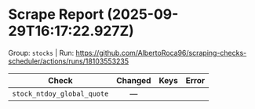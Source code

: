 # Scrape Report (2025-09-29T16:17:22.927Z)

Group: `stocks`  |  Run: https://github.com/AlbertoRoca96/scraping-checks-scheduler/actions/runs/18103553235

| Check | Changed | Keys | Error |
|---|:---:|:--|:--|
| `stock_ntdoy_global_quote` | — |  |  |
